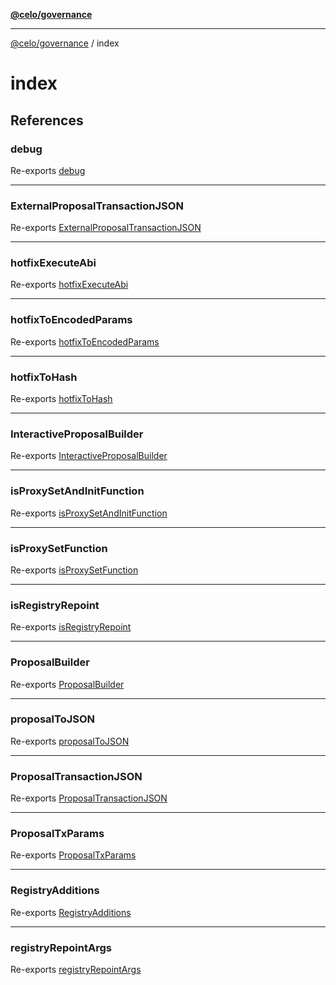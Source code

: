 [**@celo/governance**](../README.md)

***

[@celo/governance](../README.md) / index

# index

## References

### debug

Re-exports [debug](../proposals/variables/debug.md)

***

### ExternalProposalTransactionJSON

Re-exports [ExternalProposalTransactionJSON](../proposals/type-aliases/ExternalProposalTransactionJSON.md)

***

### hotfixExecuteAbi

Re-exports [hotfixExecuteAbi](../proposals/variables/hotfixExecuteAbi.md)

***

### hotfixToEncodedParams

Re-exports [hotfixToEncodedParams](../proposals/functions/hotfixToEncodedParams.md)

***

### hotfixToHash

Re-exports [hotfixToHash](../proposals/functions/hotfixToHash.md)

***

### InteractiveProposalBuilder

Re-exports [InteractiveProposalBuilder](../interactive-proposal-builder/classes/InteractiveProposalBuilder.md)

***

### isProxySetAndInitFunction

Re-exports [isProxySetAndInitFunction](../proposals/functions/isProxySetAndInitFunction.md)

***

### isProxySetFunction

Re-exports [isProxySetFunction](../proposals/functions/isProxySetFunction.md)

***

### isRegistryRepoint

Re-exports [isRegistryRepoint](../proposals/functions/isRegistryRepoint.md)

***

### ProposalBuilder

Re-exports [ProposalBuilder](../proposal-builder/classes/ProposalBuilder.md)

***

### proposalToJSON

Re-exports [proposalToJSON](../proposals/functions/proposalToJSON.md)

***

### ProposalTransactionJSON

Re-exports [ProposalTransactionJSON](../proposals/interfaces/ProposalTransactionJSON.md)

***

### ProposalTxParams

Re-exports [ProposalTxParams](../proposals/type-aliases/ProposalTxParams.md)

***

### RegistryAdditions

Re-exports [RegistryAdditions](../proposals/interfaces/RegistryAdditions.md)

***

### registryRepointArgs

Re-exports [registryRepointArgs](../proposals/functions/registryRepointArgs.md)
